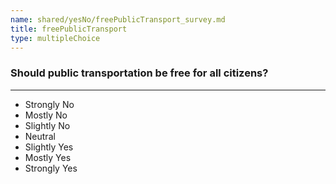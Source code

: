 ```yaml
---
name: shared/yesNo/freePublicTransport_survey.md
title: freePublicTransport
type: multipleChoice
---
```


### Should public transportation be free for all citizens?

---

- Strongly No
- Mostly No
- Slightly No
- Neutral
- Slightly Yes
- Mostly Yes
- Strongly Yes


